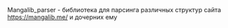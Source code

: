 Mangalib_parser - библиотека для парсинга различных структур сайта https://mangalib.me/ и дочерних ему